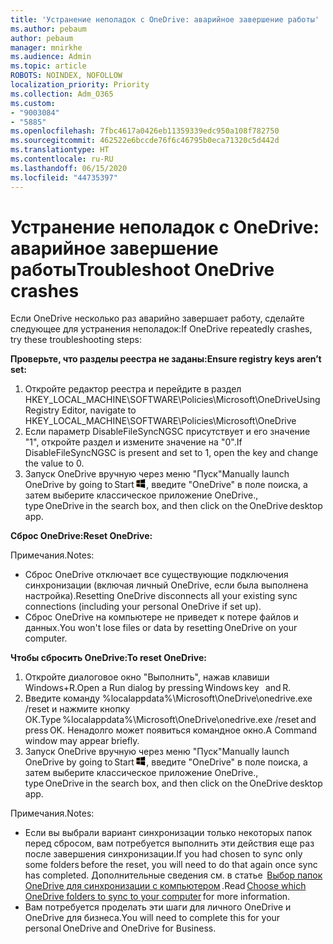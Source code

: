 ```yaml
---
title: 'Устранение неполадок с OneDrive: аварийное завершение работы'
ms.author: pebaum
author: pebaum
manager: mnirkhe
ms.audience: Admin
ms.topic: article
ROBOTS: NOINDEX, NOFOLLOW
localization_priority: Priority
ms.collection: Adm_O365
ms.custom:
- "9003084"
- "5885"
ms.openlocfilehash: 7fbc4617a0426eb11359339edc950a108f782750
ms.sourcegitcommit: 462522e6bccde76f6c46795b0eca71320c5d442d
ms.translationtype: HT
ms.contentlocale: ru-RU
ms.lasthandoff: 06/15/2020
ms.locfileid: "44735397"
---
```

# <a name="troubleshoot-onedrive-crashes"></a><span data-ttu-id="560d6-102">Устранение неполадок с OneDrive: аварийное завершение работы</span><span class="sxs-lookup"><span data-stu-id="560d6-102">Troubleshoot OneDrive crashes</span></span>

<span data-ttu-id="560d6-103">Если OneDrive несколько раз аварийно завершает работу, сделайте следующее для устранения неполадок:</span><span class="sxs-lookup"><span data-stu-id="560d6-103">If OneDrive repeatedly crashes, try these troubleshooting steps:</span></span>

<span data-ttu-id="560d6-104">**Проверьте, что разделы реестра не заданы:**</span><span class="sxs-lookup"><span data-stu-id="560d6-104">**Ensure registry keys aren’t set:**</span></span>

1. <span data-ttu-id="560d6-105">Откройте редактор реестра и перейдите в раздел HKEY_LOCAL_MACHINE\SOFTWARE\Policies\Microsoft\OneDrive</span><span class="sxs-lookup"><span data-stu-id="560d6-105">Using Registry Editor, navigate to HKEY_LOCAL_MACHINE\SOFTWARE\Policies\Microsoft\OneDrive</span></span>
2. <span data-ttu-id="560d6-106">Если параметр DisableFileSyncNGSC присутствует и его значение "1", откройте раздел и измените значение на "0".</span><span class="sxs-lookup"><span data-stu-id="560d6-106">If DisableFileSyncNGSC is present and set to 1, open the key and change the value to 0.</span></span>
3. <span data-ttu-id="560d6-107">Запуск OneDrive вручную через меню "Пуск"</span><span class="sxs-lookup"><span data-stu-id="560d6-107">Manually launch OneDrive by going to Start</span></span> ![Нажмите клавишу Windows](data:image/png;base64,iVBORw0KGgoAAAANSUhEUgAAABEAAAAOCAYAAADJ7fe0AAAAAXNSR0IArs4c6QAAAARnQU1BAACxjwv8YQUAAAAJcEhZcwAADsQAAA7EAZUrDhsAAADxSURBVDhPY/wPBAx4wR+Gd6/fM7x9/ZTh9ZuXDGdPnWE4tH0rw/UHDxlaVp9kCDCSYWABKfv35wfD+/cfGV4+fcLw5uVjhlOXzzFsX/qWYebmZAZPWWOGO2DD8ACQS9Y3e4Bcg4Y9/t94fPa/CoY4Aq8/+xik/T8TkEMxGDyGgANWwSqeobvbGSyAADIM3BwCDKXd3QyfoCLoQEGAA0xTxSWjsYMJwLHjkruU4UXSJ4YnT54x3Dh/luHmjfMMmw9wMjCDlRAGBDPgjy8fGT5//8rw9P4Thge3zzNcvXmDYevmfQzXb1xlmH/0ATADyjAAAKdWkD3ZSwNeAAAAAElFTkSuQmCC)<span data-ttu-id="560d6-109">, введите "OneDrive" в поле поиска, а затем выберите классическое приложение OneDrive.</span><span class="sxs-lookup"><span data-stu-id="560d6-109">, type OneDrive in the search box, and then click on the OneDrive desktop app.</span></span>

<span data-ttu-id="560d6-110">**Сброс OneDrive:**</span><span class="sxs-lookup"><span data-stu-id="560d6-110">**Reset OneDrive:**</span></span>

<span data-ttu-id="560d6-111">Примечания.</span><span class="sxs-lookup"><span data-stu-id="560d6-111">Notes:</span></span>

- <span data-ttu-id="560d6-112">Сброс OneDrive отключает все существующие подключения синхронизации (включая личный OneDrive, если была выполнена настройка).</span><span class="sxs-lookup"><span data-stu-id="560d6-112">Resetting OneDrive disconnects all your existing sync connections (including your personal OneDrive if set up).</span></span>
- <span data-ttu-id="560d6-113">Сброс OneDrive на компьютере не приведет к потере файлов и данных.</span><span class="sxs-lookup"><span data-stu-id="560d6-113">You won't lose files or data by resetting OneDrive on your computer.</span></span>

<span data-ttu-id="560d6-114">**Чтобы сбросить OneDrive:**</span><span class="sxs-lookup"><span data-stu-id="560d6-114">**To reset OneDrive:**</span></span>

1. <span data-ttu-id="560d6-115">Откройте диалоговое окно "Выполнить", нажав клавиши Windows+R.</span><span class="sxs-lookup"><span data-stu-id="560d6-115">Open a Run dialog by pressing Windows key    and R.</span></span>
2. <span data-ttu-id="560d6-116">Введите команду %localappdata%\Microsoft\OneDrive\onedrive.exe /reset и нажмите кнопку ОК.</span><span class="sxs-lookup"><span data-stu-id="560d6-116">Type %localappdata%\Microsoft\OneDrive\onedrive.exe /reset and press OK.</span></span> <span data-ttu-id="560d6-117">Ненадолго может появиться командное окно.</span><span class="sxs-lookup"><span data-stu-id="560d6-117">A Command window may appear briefly.</span></span>
3. <span data-ttu-id="560d6-118">Запуск OneDrive вручную через меню "Пуск"</span><span class="sxs-lookup"><span data-stu-id="560d6-118">Manually launch OneDrive by going to Start</span></span> ![Нажмите клавишу Windows](data:image/png;base64,iVBORw0KGgoAAAANSUhEUgAAABEAAAAOCAYAAADJ7fe0AAAAAXNSR0IArs4c6QAAAARnQU1BAACxjwv8YQUAAAAJcEhZcwAADsQAAA7EAZUrDhsAAADxSURBVDhPY/wPBAx4wR+Gd6/fM7x9/ZTh9ZuXDGdPnWE4tH0rw/UHDxlaVp9kCDCSYWABKfv35wfD+/cfGV4+fcLw5uVjhlOXzzFsX/qWYebmZAZPWWOGO2DD8ACQS9Y3e4Bcg4Y9/t94fPa/CoY4Aq8/+xik/T8TkEMxGDyGgANWwSqeobvbGSyAADIM3BwCDKXd3QyfoCLoQEGAA0xTxSWjsYMJwLHjkruU4UXSJ4YnT54x3Dh/luHmjfMMmw9wMjCDlRAGBDPgjy8fGT5//8rw9P4Thge3zzNcvXmDYevmfQzXb1xlmH/0ATADyjAAAKdWkD3ZSwNeAAAAAElFTkSuQmCC)<span data-ttu-id="560d6-120">, введите "OneDrive" в поле поиска, а затем выберите классическое приложение OneDrive.</span><span class="sxs-lookup"><span data-stu-id="560d6-120">, type OneDrive in the search box, and then click on the OneDrive desktop app.</span></span>

<span data-ttu-id="560d6-121">Примечания.</span><span class="sxs-lookup"><span data-stu-id="560d6-121">Notes:</span></span>

- <span data-ttu-id="560d6-122">Если вы выбрали вариант синхронизации только некоторых папок перед сбросом, вам потребуется выполнить эти действия еще раз после завершения синхронизации.</span><span class="sxs-lookup"><span data-stu-id="560d6-122">If you had chosen to sync only some folders before the reset, you will need to do that again once sync has completed.</span></span> <span data-ttu-id="560d6-123">Дополнительные сведения см. в статье  [Выбор папок OneDrive для синхронизации с компьютером](https://support.office.com/article/98b8b011-8b94-419b-aa95-a14ff2415e85) .</span><span class="sxs-lookup"><span data-stu-id="560d6-123">Read [Choose which OneDrive folders to sync to your computer](https://support.office.com/article/98b8b011-8b94-419b-aa95-a14ff2415e85) for more information.</span></span>
- <span data-ttu-id="560d6-124">Вам потребуется проделать эти шаги для личного OneDrive и OneDrive для бизнеса.</span><span class="sxs-lookup"><span data-stu-id="560d6-124">You will need to complete this for your personal OneDrive and OneDrive for Business.</span></span>